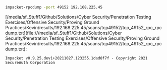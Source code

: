 ```bash
impacket-rpcdump -port 49152 192.168.225.45
```

[/media/sf_Stuff1/Github/Solutions/Cyber Security/Penetration Testing Exercises/Offensive Security/Proving Ground Practices/Kevin/results/192.168.225.45/scans/tcp49152/tcp_49152_rpc_rpcdump.txt](file:///media/sf_Stuff1/Github/Solutions/Cyber Security/Penetration Testing Exercises/Offensive Security/Proving Ground Practices/Kevin/results/192.168.225.45/scans/tcp49152/tcp_49152_rpc_rpcdump.txt):

```
Impacket v0.9.25.dev1+20211027.123255.1dad8f7f - Copyright 2021 SecureAuth Corporation



```
